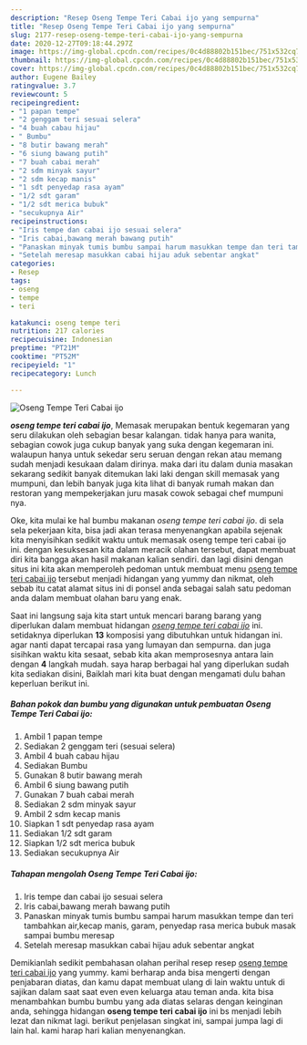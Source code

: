 ```yaml
---
description: "Resep Oseng Tempe Teri Cabai ijo yang sempurna"
title: "Resep Oseng Tempe Teri Cabai ijo yang sempurna"
slug: 2177-resep-oseng-tempe-teri-cabai-ijo-yang-sempurna
date: 2020-12-27T09:18:44.297Z
image: https://img-global.cpcdn.com/recipes/0c4d88802b151bec/751x532cq70/oseng-tempe-teri-cabai-ijo-foto-resep-utama.jpg
thumbnail: https://img-global.cpcdn.com/recipes/0c4d88802b151bec/751x532cq70/oseng-tempe-teri-cabai-ijo-foto-resep-utama.jpg
cover: https://img-global.cpcdn.com/recipes/0c4d88802b151bec/751x532cq70/oseng-tempe-teri-cabai-ijo-foto-resep-utama.jpg
author: Eugene Bailey
ratingvalue: 3.7
reviewcount: 5
recipeingredient:
- "1 papan tempe"
- "2 genggam teri sesuai selera"
- "4 buah cabau hijau"
- " Bumbu"
- "8 butir bawang merah"
- "6 siung bawang putih"
- "7 buah cabai merah"
- "2 sdm minyak sayur"
- "2 sdm kecap manis"
- "1 sdt penyedap rasa ayam"
- "1/2 sdt garam"
- "1/2 sdt merica bubuk"
- "secukupnya Air"
recipeinstructions:
- "Iris tempe dan cabai ijo sesuai selera"
- "Iris cabai,bawang merah bawang putih"
- "Panaskan minyak tumis bumbu sampai harum masukkan tempe dan teri tambahkan air,kecap manis, garam, penyedap rasa merica bubuk masak sampai bumbu meresap"
- "Setelah meresap masukkan cabai hijau aduk sebentar angkat"
categories:
- Resep
tags:
- oseng
- tempe
- teri

katakunci: oseng tempe teri 
nutrition: 217 calories
recipecuisine: Indonesian
preptime: "PT21M"
cooktime: "PT52M"
recipeyield: "1"
recipecategory: Lunch

---
```



![Oseng Tempe Teri Cabai ijo](https://img-global.cpcdn.com/recipes/0c4d88802b151bec/751x532cq70/oseng-tempe-teri-cabai-ijo-foto-resep-utama.jpg)

<b><i>oseng tempe teri cabai ijo</i></b>, Memasak merupakan bentuk kegemaran yang seru dilakukan oleh sebagian besar kalangan. tidak hanya para wanita, sebagian cowok juga cukup banyak yang suka dengan kegemaran ini. walaupun hanya untuk sekedar seru seruan dengan rekan atau memang sudah menjadi kesukaan dalam dirinya. maka dari itu dalam dunia masakan sekarang sedikit banyak ditemukan laki laki dengan skill memasak yang mumpuni, dan lebih banyak juga kita lihat di banyak rumah makan dan restoran yang mempekerjakan juru masak cowok sebagai chef mumpuni nya.

Oke, kita mulai ke hal bumbu makanan <i>oseng tempe teri cabai ijo</i>. di sela sela pekerjaan kita, bisa jadi akan terasa menyenangkan apabila sejenak kita menyisihkan sedikit waktu untuk memasak oseng tempe teri cabai ijo ini. dengan kesuksesan kita dalam meracik olahan tersebut, dapat membuat diri kita bangga akan hasil makanan kalian sendiri. dan lagi disini dengan situs ini kita akan memperoleh pedoman untuk membuat menu <u>oseng tempe teri cabai ijo</u> tersebut menjadi hidangan yang yummy dan nikmat, oleh sebab itu catat alamat situs ini di ponsel anda sebagai salah satu pedoman anda dalam membuat olahan baru yang enak.




Saat ini langsung saja kita start untuk mencari barang barang yang diperlukan dalam membuat hidangan <u><i>oseng tempe teri cabai ijo</i></u> ini. setidaknya diperlukan <b>13</b> komposisi yang dibutuhkan untuk hidangan ini. agar nanti dapat tercapai rasa yang lumayan dan sempurna. dan juga sisihkan waktu kita sesaat, sebab kita akan memprosesnya antara lain dengan <b>4</b> langkah mudah. saya harap berbagai hal yang diperlukan sudah kita sediakan disini, Baiklah mari kita buat dengan mengamati dulu bahan keperluan berikut ini.

<!--inarticleads1-->

##### Bahan pokok dan bumbu yang digunakan untuk pembuatan Oseng Tempe Teri Cabai ijo:

1. Ambil 1 papan tempe
1. Sediakan 2 genggam teri (sesuai selera)
1. Ambil 4 buah cabau hijau
1. Sediakan  Bumbu
1. Gunakan 8 butir bawang merah
1. Ambil 6 siung bawang putih
1. Gunakan 7 buah cabai merah
1. Sediakan 2 sdm minyak sayur
1. Ambil 2 sdm kecap manis
1. Siapkan 1 sdt penyedap rasa ayam
1. Sediakan 1/2 sdt garam
1. Siapkan 1/2 sdt merica bubuk
1. Sediakan secukupnya Air




<!--inarticleads2-->

##### Tahapan mengolah Oseng Tempe Teri Cabai ijo:

1. Iris tempe dan cabai ijo sesuai selera
1. Iris cabai,bawang merah bawang putih
1. Panaskan minyak tumis bumbu sampai harum masukkan tempe dan teri tambahkan air,kecap manis, garam, penyedap rasa merica bubuk masak sampai bumbu meresap
1. Setelah meresap masukkan cabai hijau aduk sebentar angkat




Demikianlah sedikit pembahasan olahan perihal resep resep <u>oseng tempe teri cabai ijo</u> yang yummy. kami berharap anda bisa mengerti dengan penjabaran diatas, dan kamu dapat membuat ulang di lain waktu untuk di sajikan dalam saat saat even even keluarga atau teman anda. kita bisa menambahkan bumbu bumbu yang ada diatas selaras dengan keinginan anda, sehingga hidangan <b>oseng tempe teri cabai ijo</b> ini bs menjadi lebih lezat dan nikmat lagi. berikut penjelasan singkat ini, sampai jumpa lagi di lain hal. kami harap hari kalian menyenangkan.
